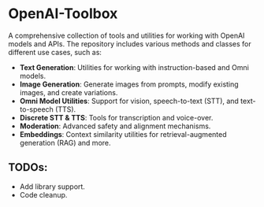 # OpenAI-Toolbox

A comprehensive collection of tools and utilities for working with OpenAI models and APIs. The repository includes various methods and classes for different use cases, such as:

- **Text Generation**: Utilities for working with instruction-based and Omni models.
- **Image Generation**: Generate images from prompts, modify existing images, and create variations.
- **Omni Model Utilities**: Support for vision, speech-to-text (STT), and text-to-speech (TTS).
- **Discrete STT & TTS**: Tools for transcription and voice-over.
- **Moderation**: Advanced safety and alignment mechanisms.
- **Embeddings**: Context similarity utilities for retrieval-augmented generation (RAG) and more.

## TODOs:
- Add library support.
- Code cleanup.
